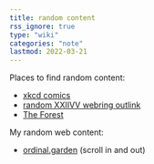 ```yaml
---
title: random content
rss_ignore: true
type: "wiki"
categories: "note"
lastmod: 2022-03-21
---
```


Places to find random content:

- [xkcd comics](https://c.xkcd.com/random/comic/)
- [random XXIIVV webring outlink](https://lieu.cblgh.org/random/outgoing)
- [The Forest](https://theforest.link/)

My random web content:

- [ordinal.garden](https://ordinal.garden/) (scroll in and out)